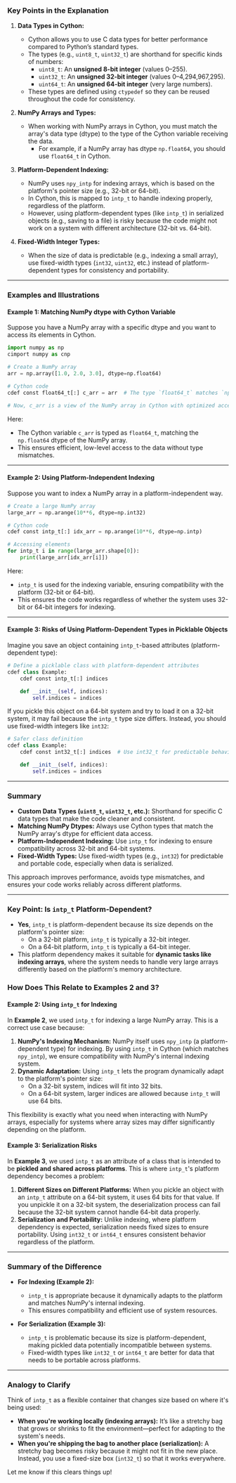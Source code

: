 ### **Key Points in the Explanation**

1. **Data Types in Cython:**
   - Cython allows you to use C data types for better performance compared to Python’s standard types.
   - The types (e.g., `uint8_t`, `uint32_t`) are shorthand for specific kinds of numbers:
     - `uint8_t`: An **unsigned 8-bit integer** (values 0–255).
     - `uint32_t`: An **unsigned 32-bit integer** (values 0–4,294,967,295).
     - `uint64_t`: An **unsigned 64-bit integer** (very large numbers).
   - These types are defined using `ctypedef` so they can be reused throughout the code for consistency.

2. **NumPy Arrays and Types:**
   - When working with NumPy arrays in Cython, you must match the array's data type (dtype) to the type of the Cython variable receiving the data.
     - For example, if a NumPy array has dtype `np.float64`, you should use `float64_t` in Cython.

3. **Platform-Dependent Indexing:**
   - NumPy uses `npy_intp` for indexing arrays, which is based on the platform's pointer size (e.g., 32-bit or 64-bit).
   - In Cython, this is mapped to `intp_t` to handle indexing properly, regardless of the platform.
   - However, using platform-dependent types (like `intp_t`) in serialized objects (e.g., saving to a file) is risky because the code might not work on a system with different architecture (32-bit vs. 64-bit).

4. **Fixed-Width Integer Types:**
   - When the size of data is predictable (e.g., indexing a small array), use fixed-width types (`int32`, `uint32`, etc.) instead of platform-dependent types for consistency and portability.

---

### **Examples and Illustrations**

#### **Example 1: Matching NumPy dtype with Cython Variable**

Suppose you have a NumPy array with a specific dtype and you want to access its elements in Cython.

```python
import numpy as np
cimport numpy as cnp

# Create a NumPy array
arr = np.array([1.0, 2.0, 3.0], dtype=np.float64)

# Cython code
cdef const float64_t[:] c_arr = arr  # The type `float64_t` matches `np.float64`.

# Now, c_arr is a view of the NumPy array in Cython with optimized access.
```

Here:
- The Cython variable `c_arr` is typed as `float64_t`, matching the `np.float64` dtype of the NumPy array.
- This ensures efficient, low-level access to the data without type mismatches.

---

#### **Example 2: Using Platform-Independent Indexing**

Suppose you want to index a NumPy array in a platform-independent way.

```python
# Create a large NumPy array
large_arr = np.arange(10**6, dtype=np.int32)

# Cython code
cdef const intp_t[:] idx_arr = np.arange(10**6, dtype=np.intp)

# Accessing elements
for intp_t i in range(large_arr.shape[0]):
    print(large_arr[idx_arr[i]])
```

Here:
- `intp_t` is used for the indexing variable, ensuring compatibility with the platform (32-bit or 64-bit).
- This ensures the code works regardless of whether the system uses 32-bit or 64-bit integers for indexing.

---

#### **Example 3: Risks of Using Platform-Dependent Types in Picklable Objects**

Imagine you save an object containing `intp_t`-based attributes (platform-dependent type):

```python
# Define a picklable class with platform-dependent attributes
cdef class Example:
    cdef const intp_t[:] indices

    def __init__(self, indices):
        self.indices = indices
```

If you pickle this object on a 64-bit system and try to load it on a 32-bit system, it may fail because the `intp_t` type size differs. Instead, you should use fixed-width integers like `int32`:

```python
# Safer class definition
cdef class Example:
    cdef const int32_t[:] indices  # Use int32_t for predictable behavior

    def __init__(self, indices):
        self.indices = indices
```

---

### **Summary**

- **Custom Data Types (`uint8_t`, `uint32_t`, etc.):** Shorthand for specific C data types that make the code cleaner and consistent.
- **Matching NumPy Dtypes:** Always use Cython types that match the NumPy array's dtype for efficient data access.
- **Platform-Independent Indexing:** Use `intp_t` for indexing to ensure compatibility across 32-bit and 64-bit systems.
- **Fixed-Width Types:** Use fixed-width types (e.g., `int32`) for predictable and portable code, especially when data is serialized.

This approach improves performance, avoids type mismatches, and ensures your code works reliably across different platforms.

---

### **Key Point: Is `intp_t` Platform-Dependent?**

- **Yes**, `intp_t` is platform-dependent because its size depends on the platform's pointer size:
  - On a 32-bit platform, `intp_t` is typically a 32-bit integer.
  - On a 64-bit platform, `intp_t` is typically a 64-bit integer.
- This platform dependency makes it suitable for **dynamic tasks like indexing arrays**, where the system needs to handle very large arrays differently based on the platform's memory architecture.

### **How Does This Relate to Examples 2 and 3?**

#### **Example 2: Using `intp_t` for Indexing**

In **Example 2**, we used `intp_t` for indexing a large NumPy array. This is a correct use case because:
1. **NumPy's Indexing Mechanism:** NumPy itself uses `npy_intp` (a platform-dependent type) for indexing. By using `intp_t` in Cython (which matches `npy_intp`), we ensure compatibility with NumPy's internal indexing system.
2. **Dynamic Adaptation:** Using `intp_t` lets the program dynamically adapt to the platform's pointer size:
   - On a 32-bit system, indices will fit into 32 bits.
   - On a 64-bit system, larger indices are allowed because `intp_t` will use 64 bits.

This flexibility is exactly what you need when interacting with NumPy arrays, especially for systems where array sizes may differ significantly depending on the platform.

#### **Example 3: Serialization Risks**

In **Example 3**, we used `intp_t` as an attribute of a class that is intended to be **pickled and shared across platforms**. This is where `intp_t`'s platform dependency becomes a problem:
1. **Different Sizes on Different Platforms:** When you pickle an object with an `intp_t` attribute on a 64-bit system, it uses 64 bits for that value. If you unpickle it on a 32-bit system, the deserialization process can fail because the 32-bit system cannot handle 64-bit data properly.
2. **Serialization and Portability:** Unlike indexing, where platform dependency is expected, serialization needs fixed sizes to ensure portability. Using `int32_t` or `int64_t` ensures consistent behavior regardless of the platform.

---

### **Summary of the Difference**

- **For Indexing (Example 2):** 
  - `intp_t` is appropriate because it dynamically adapts to the platform and matches NumPy's internal indexing.
  - This ensures compatibility and efficient use of system resources.

- **For Serialization (Example 3):**
  - `intp_t` is problematic because its size is platform-dependent, making pickled data potentially incompatible between systems.
  - Fixed-width types like `int32_t` or `int64_t` are better for data that needs to be portable across platforms.

---

### **Analogy to Clarify**

Think of `intp_t` as a flexible container that changes size based on where it's being used:
- **When you're working locally (indexing arrays):** It’s like a stretchy bag that grows or shrinks to fit the environment—perfect for adapting to the system's needs.
- **When you're shipping the bag to another place (serialization):** A stretchy bag becomes risky because it might not fit in the new place. Instead, you use a fixed-size box (`int32_t`) so that it works everywhere.

Let me know if this clears things up!
